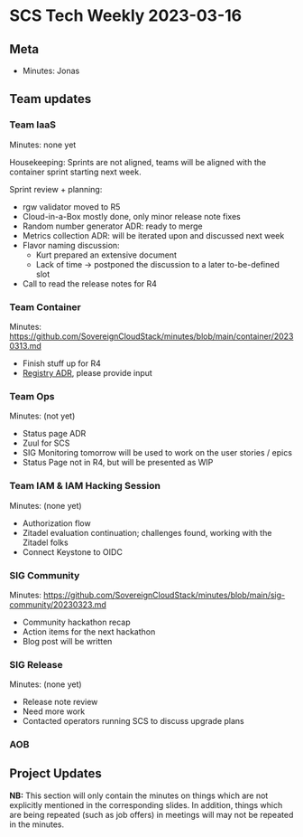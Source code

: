 # SCS Tech Weekly 2023-03-16

## Meta

- Minutes: Jonas

## Team updates

### Team IaaS

Minutes: none yet

Housekeeping: Sprints are not aligned, teams will be aligned with the container sprint starting next week.

Sprint review + planning:

* rgw validator moved to R5
* Cloud-in-a-Box mostly done, only minor release note fixes
* Random number generator ADR: ready to merge
* Metrics collection ADR: will be iterated upon and discussed next week
* Flavor naming discussion:
  - Kurt prepared an extensive document
  - Lack of time -> postponed the discussion to a later to-be-defined slot
* Call to read the release notes for R4

### Team Container

Minutes: https://github.com/SovereignCloudStack/minutes/blob/main/container/20230313.md

* Finish stuff up for R4
* [Registry ADR](https://github.com/SovereignCloudStack/standards/pull/212), please provide input

### Team Ops

Minutes: (not yet)

* Status page ADR
* Zuul for SCS
* SIG Monitoring tomorrow will be used to work on the user stories / epics
* Status Page not in R4, but will be presented as WIP

### Team IAM & IAM Hacking Session

Minutes: (none yet)

* Authorization flow
* Zitadel evaluation continuation; challenges found, working with the Zitadel folks
* Connect Keystone to OIDC

### SIG Community

Minutes: https://github.com/SovereignCloudStack/minutes/blob/main/sig-community/20230323.md

* Community hackathon recap
* Action items for the next hackathon
* Blog post will be written

### SIG Release

Minutes: (none yet)

* Release note review
* Need more work
* Contacted operators running SCS to discuss upgrade plans

### AOB 

## Project Updates

**NB:** This section will only contain the minutes on things which are not explicitly mentioned in the corresponding slides. In addition, things which are being repeated (such as job offers) in meetings will may not be repeated in the minutes.
